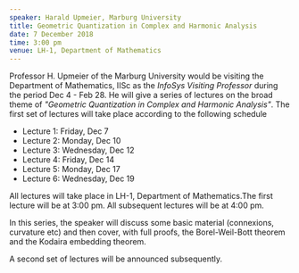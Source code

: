 ```yaml
---
speaker: Harald Upmeier, Marburg University
title: Geometric Quantization in Complex and Harmonic Analysis
date: 7 December 2018
time: 3:00 pm
venue: LH-1, Department of Mathematics
---
```


Professor H. Upmeier of the Marburg University would be visiting
the Department of Mathematics, IISc as the _InfoSys Visiting Professor_ during the period Dec 4 - Feb 28. He will give a series of lectures on  the broad theme of _"Geometric Quantization in Complex and Harmonic Analysis"_. The first set of lectures will take place according to the following schedule

- Lecture 1: Friday, Dec 7
- Lecture 2: Monday, Dec 10
- Lecture 3: Wednesday, Dec 12
- Lecture 4: Friday, Dec 14
- Lecture 5: Monday, Dec 17
- Lecture 6: Wednesday, Dec 19

All lectures will take place in LH-1, Department of Mathematics.The first lecture will be at 3:00 pm.  All subsequent lectures will be at 4:00 pm.

In this series, the speaker will discuss some basic material (connexions, curvature etc) and then cover,
with full proofs, the Borel-Weil-Bott theorem and the Kodaira embedding theorem.


A second set of lectures
will be announced subsequently.
